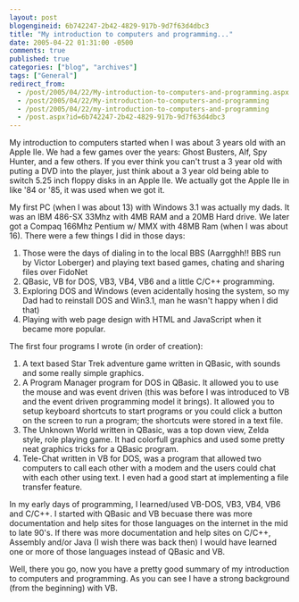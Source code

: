 ```yaml
---
layout: post
blogengineid: 6b742247-2b42-4829-917b-9d7f63d4dbc3
title: "My introduction to computers and programming..."
date: 2005-04-22 01:31:00 -0500
comments: true
published: true
categories: ["blog", "archives"]
tags: ["General"]
redirect_from: 
  - /post/2005/04/22/My-introduction-to-computers-and-programming.aspx
  - /post/2005/04/22/My-introduction-to-computers-and-programming
  - /post/2005/04/22/my-introduction-to-computers-and-programming
  - /post.aspx?id=6b742247-2b42-4829-917b-9d7f63d4dbc3
---
```


My introduction to computers started when I was about 3 years old with an Apple IIe. We had a few games over the years: Ghost Busters, Alf, Spy Hunter, and a few others. If you ever think you can't trust a 3 year old with puting a DVD into the player, just think about a 3 year old being able to switch 5.25 inch floppy disks in an Apple IIe. We actually got the Apple IIe in like '84 or '85, it was used when we got it.

My first PC (when I was about 13) with Windows 3.1 was actually my dads. It was an IBM 486-SX 33Mhz with 4MB RAM and a 20MB Hard drive. We later got a Compaq 166Mhz Pentium w/ MMX with 48MB Ram (when I was about 16). There were a few things I did in those days:

<ol>
<li>Those were the days of dialing in to the local BBS (Aarrgghh!! BBS run by Victor Loberger) and playing text based games, chating and sharing files over FidoNet</li>
<li>QBasic, VB for DOS, VB3, VB4, VB6 and a little C/C++ programming.</li>
<li>Exploring DOS and Windows (even acidentally hosing the system, so my Dad had to reinstall DOS and Win3.1, man he wasn't happy when I did that)</li>
<li>Playing with web page design with HTML and JavaScript when it became more popular.</li>
</ol>

The first four programs I wrote (in order of creation):

<ol>
<li>A text based Star Trek adventure game written in QBasic, with sounds and some really simple graphics.</li>
<li>A Program Manager program for DOS in QBasic. It allowed you to use the mouse and was event driven (this was before I was introduced to VB and the event driven programming model it brings). It allowed you to setup keyboard shortcuts to start programs or you could click a button on the screen to run a program; the shortcuts were stored in a text file.</li>
<li>The Unknown World written in QBasic, was a top down view, Zelda style, role playing game. It had colorfull graphics and used some pretty neat graphics tricks for a QBasic program.</li>
<li>Tele-Chat written in VB for DOS, was a program that allowed two computers to call each other with a modem and the users could chat with each other using text. I even had a good start at implementing a file transfer feature.</li>
</ol>

In my early days of programming, I learned/used VB-DOS, VB3, VB4, VB6 and C/C++. I started with QBasic and VB becuase there was more documentation and help sites for those languages on the internet in the mid to late 90's. If there was more documentation and help sites on C/C++, Assembly and/or Java (I wish there was back then) I would have learned one or more of those languages instead of QBasic and VB.

Well, there you go, now you have a pretty good summary of my introduction to computers and programming. As you can see I have a strong background (from the beginning) with VB.
